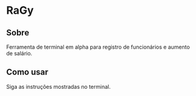 # RaGy

## Sobre

Ferramenta de terminal em alpha para registro de funcionários e aumento de salário.

## Como usar

Siga as instruções mostradas no terminal.
